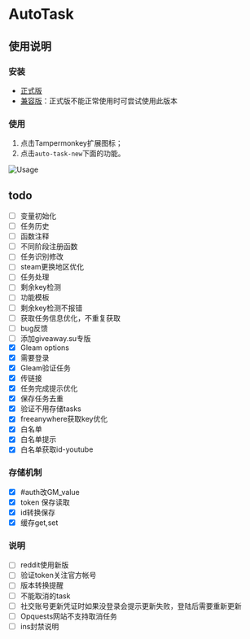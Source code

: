 # AutoTask

## 使用说明

### 安装

- [正式版](https://github.com/HCLonely/auto-task-new/raw/main/dist/auto-task.user.js)
- [兼容版](https://github.com/HCLonely/auto-task-new/raw/main/dist/auto-task.compatibility.user.js)：正式版不能正常使用时可尝试使用此版本

### 使用

1. 点击Tampermonkey扩展图标；
2. 点击`auto-task-new`下面的功能。

![Usage](https://s2.loli.net/2021/12/05/PYh4tKZb2W1axOT.png)

## todo

- [ ] 变量初始化
- [ ] 任务历史
- [ ] 函数注释
- [ ] 不同阶段注册函数
- [ ] 任务识别修改
- [ ] steam更换地区优化
- [ ] 任务处理
- [ ] 剩余key检测
- [ ] 功能模板
- [ ] 剩余key检测不报错
- [ ] 获取任务信息优化，不重复获取
- [ ] bug反馈
- [ ] 添加giveaway.su专版
- [x] Gleam options
- [x] 需要登录
- [x] Gleam验证任务
- [x] 传链接
- [x] 任务完成提示优化
- [x] 保存任务去重
- [x] 验证不用存储tasks
- [x] freeanywhere获取key优化
- [x] 白名单
- [x] 白名单提示
- [x] 白名单获取id-youtube

### 存储机制

- [x] #auth改GM_value
- [x] token 保存读取
- [x] id转换保存
- [x] 缓存get,set

### 说明

- [ ] reddit使用新版
- [ ] 验证token关注官方帐号
- [ ] 版本转换提醒
- [ ] 不能取消的task
- [ ] 社交账号更新凭证时如果没登录会提示更新失败，登陆后需要重新更新
- [ ] Opquests网站不支持取消任务
- [ ] ins封禁说明
